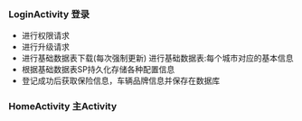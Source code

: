 ### LoginActivity 登录
* 进行权限请求
* 进行升级请求
* 进行基础数据表下载(每次强制更新)
    进行基础数据表:每个城市对应的基本信息
* 根据基础数据表SP持久化存储各种配置信息
* 登记成功后获取保险信息，车辆品牌信息并保存在数据库

### HomeActivity 主Activity